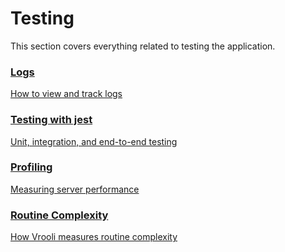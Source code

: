 # Testing
This section covers everything related to testing the application.

<div class="card-container">

  <div class="card">
    <a href="logs.html">
      <h3>Logs</h3>
      <p>How to view and track logs</p>
    </a>
  </div>

  <div class="card">
    <a href="jest.html">
      <h3>Testing with jest</h3>
      <p>Unit, integration, and end-to-end testing</p>
    </a>
  </div>

  <div class="card">
    <a href="profiling.html">
      <h3>Profiling</h3>
      <p>Measuring server performance</p>
    </a>
  </div>

  <div class="card">
    <a href="routine_complexity.html">
      <h3>Routine Complexity</h3>
      <p>How Vrooli measures routine complexity</p>
    </a>
  </div>

</div>